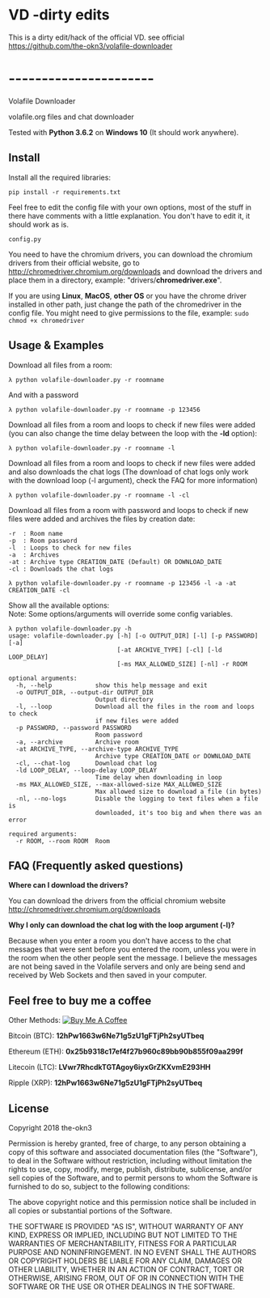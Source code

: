 # VD -dirty edits

This is a dirty edit/hack of the official VD.
see official https://github.com/the-okn3/volafile-downloader

# ----------------------
Volafile Downloader 

volafile.org files and chat downloader

Tested with **Python 3.6.2** on **Windows 10** (It should work anywhere).

## Install

Install all the required libraries:

```
pip install -r requirements.txt
```

Feel free to edit the config file with your own options, most of the stuff in there have comments with a little explanation. You don't have to edit it, it should work as is.

```
config.py
```

You need to have the chromium drivers, you can download the chromium drivers from their official website, go to http://chromedriver.chromium.org/downloads and download the drivers and place them in a directory, example: "drivers/**chromedriver.exe**".

If you are using **Linux**, **MacOS**, **other OS** or you have the chrome driver installed in other path, just change the path of the chromedriver in the config file. You might need to give permissions to the file, example: `sudo chmod +x chromedriver`

## Usage & Examples

Download all files from a room:

```
λ python volafile-downloader.py -r roomname
```

And with a password

```
λ python volafile-downloader.py -r roomname -p 123456
```

Download all files from a room and loops to check if new files were added (you can also change the time delay between the loop with the **-ld** option):

```
λ python volafile-downloader.py -r roomname -l
```

Download all files from a room and loops to check if new files were added and also downloads the chat logs (The download of chat logs only work with the download loop (-l argument), check the FAQ for more information)

```
λ python volafile-downloader.py -r roomname -l -cl
```

Download all files from a room with password and loops to check if new files were added and archives the files by creation date:

```
-r  : Room name
-p  : Room password
-l  : Loops to check for new files
-a  : Archives
-at : Archive type CREATION_DATE (Default) OR DOWNLOAD_DATE
-cl : Downloads the chat logs
```

```
λ python volafile-downloader.py -r roomname -p 123456 -l -a -at CREATION_DATE -cl
```

Show all the available options:  
Note: Some options/arguments will override some config variables.

```
λ python volafile-downloader.py -h
usage: volafile-downloader.py [-h] [-o OUTPUT_DIR] [-l] [-p PASSWORD] [-a]
                              [-at ARCHIVE_TYPE] [-cl] [-ld LOOP_DELAY]
                              [-ms MAX_ALLOWED_SIZE] [-nl] -r ROOM

optional arguments:
  -h, --help            show this help message and exit
  -o OUTPUT_DIR, --output-dir OUTPUT_DIR
                        Output directory
  -l, --loop            Download all the files in the room and loops to check
                        if new files were added
  -p PASSWORD, --password PASSWORD
                        Room password
  -a, --archive         Archive room
  -at ARCHIVE_TYPE, --archive-type ARCHIVE_TYPE
                        Archive type CREATION_DATE or DOWNLOAD_DATE
  -cl, --chat-log       Download chat log
  -ld LOOP_DELAY, --loop-delay LOOP_DELAY
                        Time delay when downloading in loop
  -ms MAX_ALLOWED_SIZE, --max-allowed-size MAX_ALLOWED_SIZE
                        Max allowed size to download a file (in bytes)
  -nl, --no-logs        Disable the logging to text files when a file is
                        downloaded, it's too big and when there was an error

required arguments:
  -r ROOM, --room ROOM  Room
```

## FAQ (Frequently asked questions)

**Where can I download the drivers?**

You can download the drivers from the official chromium website http://chromedriver.chromium.org/downloads

**Why I only can download the chat log with the loop argument (-l)?**

Because when you enter a room you don't have access to the chat messages that were sent before you entered the room, unless you were in the room when the other people sent the message. I believe the messages are not being saved in the Volafile servers and only are being send and received by Web Sockets and then saved in your computer.

## Feel free to buy me a coffee

Other Methods: <a href="https://www.buymeacoffee.com/H7KZCLEbG" target="_blank"><img src="https://www.buymeacoffee.com/assets/img/custom_images/orange_img.png" alt="Buy Me A Coffee" style="height: auto !important;width: auto !important;" ></a>

Bitcoin (BTC): **12hPw1663w6Ne71g5zU1gFTjPh2syUTbeq**

Ethereum (ETH): **0x25b9318c17ef4f27b960c89bb90b855f09aa299f**

Litecoin (LTC): **LVwr7RhcdkTGTAgoy6iyxGrZKXvmE293HH**

Ripple (XRP): **12hPw1663w6Ne71g5zU1gFTjPh2syUTbeq**

## License

Copyright 2018 the-okn3

Permission is hereby granted, free of charge, to any person obtaining a copy of this software and associated documentation files (the "Software"), to deal in the Software without restriction, including without limitation the rights to use, copy, modify, merge, publish, distribute, sublicense, and/or sell copies of the Software, and to permit persons to whom the Software is furnished to do so, subject to the following conditions:

The above copyright notice and this permission notice shall be included in all copies or substantial portions of the Software.

THE SOFTWARE IS PROVIDED "AS IS", WITHOUT WARRANTY OF ANY KIND, EXPRESS OR IMPLIED, INCLUDING BUT NOT LIMITED TO THE WARRANTIES OF MERCHANTABILITY, FITNESS FOR A PARTICULAR PURPOSE AND NONINFRINGEMENT. IN NO EVENT SHALL THE AUTHORS OR COPYRIGHT HOLDERS BE LIABLE FOR ANY CLAIM, DAMAGES OR OTHER LIABILITY, WHETHER IN AN ACTION OF CONTRACT, TORT OR OTHERWISE, ARISING FROM, OUT OF OR IN CONNECTION WITH THE SOFTWARE OR THE USE OR OTHER DEALINGS IN THE SOFTWARE.
